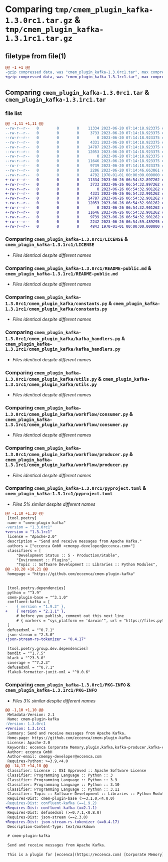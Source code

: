 # Comparing `tmp/cmem_plugin_kafka-1.3.0rc1.tar.gz` & `tmp/cmem_plugin_kafka-1.3.1rc1.tar.gz`

## filetype from file(1)

```diff
@@ -1 +1 @@
-gzip compressed data, was "cmem_plugin_kafka-1.3.0rc1.tar", max compression
+gzip compressed data, was "cmem_plugin_kafka-1.3.1rc1.tar", max compression
```

## Comparing `cmem_plugin_kafka-1.3.0rc1.tar` & `cmem_plugin_kafka-1.3.1rc1.tar`

### file list

```diff
@@ -1,11 +1,11 @@
--rw-r--r--   0        0        0    11334 2023-06-20 07:14:18.923375 cmem_plugin_kafka-1.3.0rc1/LICENSE
--rw-r--r--   0        0        0     3733 2023-06-20 07:14:18.923375 cmem_plugin_kafka-1.3.0rc1/README-public.md
--rw-r--r--   0        0        0        0 2023-06-20 07:14:18.923375 cmem_plugin_kafka-1.3.0rc1/cmem_plugin_kafka/__init__.py
--rw-r--r--   0        0        0     4331 2023-06-20 07:14:18.923375 cmem_plugin_kafka-1.3.0rc1/cmem_plugin_kafka/constants.py
--rw-r--r--   0        0        0    14787 2023-06-20 07:14:18.923375 cmem_plugin_kafka-1.3.0rc1/cmem_plugin_kafka/kafka_handlers.py
--rw-r--r--   0        0        0    12053 2023-06-20 07:14:18.923375 cmem_plugin_kafka-1.3.0rc1/cmem_plugin_kafka/utils.py
--rw-r--r--   0        0        0        0 2023-06-20 07:14:18.923375 cmem_plugin_kafka-1.3.0rc1/cmem_plugin_kafka/workflow/__init__.py
--rw-r--r--   0        0        0    11646 2023-06-20 07:14:18.923375 cmem_plugin_kafka-1.3.0rc1/cmem_plugin_kafka/workflow/consumer.py
--rw-r--r--   0        0        0     9739 2023-06-20 07:14:18.923375 cmem_plugin_kafka-1.3.0rc1/cmem_plugin_kafka/workflow/producer.py
--rw-r--r--   0        0        0     2206 2023-06-20 07:14:46.663061 cmem_plugin_kafka-1.3.0rc1/pyproject.toml
--rw-r--r--   0        0        0     4792 1970-01-01 00:00:00.000000 cmem_plugin_kafka-1.3.0rc1/PKG-INFO
+-rw-r--r--   0        0        0    11334 2023-06-26 06:54:32.897262 cmem_plugin_kafka-1.3.1rc1/LICENSE
+-rw-r--r--   0        0        0     3733 2023-06-26 06:54:32.897262 cmem_plugin_kafka-1.3.1rc1/README-public.md
+-rw-r--r--   0        0        0        0 2023-06-26 06:54:32.901262 cmem_plugin_kafka-1.3.1rc1/cmem_plugin_kafka/__init__.py
+-rw-r--r--   0        0        0     4331 2023-06-26 06:54:32.901262 cmem_plugin_kafka-1.3.1rc1/cmem_plugin_kafka/constants.py
+-rw-r--r--   0        0        0    14787 2023-06-26 06:54:32.901262 cmem_plugin_kafka-1.3.1rc1/cmem_plugin_kafka/kafka_handlers.py
+-rw-r--r--   0        0        0    12053 2023-06-26 06:54:32.901262 cmem_plugin_kafka-1.3.1rc1/cmem_plugin_kafka/utils.py
+-rw-r--r--   0        0        0        0 2023-06-26 06:54:32.901262 cmem_plugin_kafka-1.3.1rc1/cmem_plugin_kafka/workflow/__init__.py
+-rw-r--r--   0        0        0    11646 2023-06-26 06:54:32.901262 cmem_plugin_kafka-1.3.1rc1/cmem_plugin_kafka/workflow/consumer.py
+-rw-r--r--   0        0        0     9739 2023-06-26 06:54:32.901262 cmem_plugin_kafka-1.3.1rc1/cmem_plugin_kafka/workflow/producer.py
+-rw-r--r--   0        0        0     2242 2023-06-26 06:54:59.489295 cmem_plugin_kafka-1.3.1rc1/pyproject.toml
+-rw-r--r--   0        0        0     4843 1970-01-01 00:00:00.000000 cmem_plugin_kafka-1.3.1rc1/PKG-INFO
```

### Comparing `cmem_plugin_kafka-1.3.0rc1/LICENSE` & `cmem_plugin_kafka-1.3.1rc1/LICENSE`

 * *Files identical despite different names*

### Comparing `cmem_plugin_kafka-1.3.0rc1/README-public.md` & `cmem_plugin_kafka-1.3.1rc1/README-public.md`

 * *Files identical despite different names*

### Comparing `cmem_plugin_kafka-1.3.0rc1/cmem_plugin_kafka/constants.py` & `cmem_plugin_kafka-1.3.1rc1/cmem_plugin_kafka/constants.py`

 * *Files identical despite different names*

### Comparing `cmem_plugin_kafka-1.3.0rc1/cmem_plugin_kafka/kafka_handlers.py` & `cmem_plugin_kafka-1.3.1rc1/cmem_plugin_kafka/kafka_handlers.py`

 * *Files identical despite different names*

### Comparing `cmem_plugin_kafka-1.3.0rc1/cmem_plugin_kafka/utils.py` & `cmem_plugin_kafka-1.3.1rc1/cmem_plugin_kafka/utils.py`

 * *Files identical despite different names*

### Comparing `cmem_plugin_kafka-1.3.0rc1/cmem_plugin_kafka/workflow/consumer.py` & `cmem_plugin_kafka-1.3.1rc1/cmem_plugin_kafka/workflow/consumer.py`

 * *Files identical despite different names*

### Comparing `cmem_plugin_kafka-1.3.0rc1/cmem_plugin_kafka/workflow/producer.py` & `cmem_plugin_kafka-1.3.1rc1/cmem_plugin_kafka/workflow/producer.py`

 * *Files identical despite different names*

### Comparing `cmem_plugin_kafka-1.3.0rc1/pyproject.toml` & `cmem_plugin_kafka-1.3.1rc1/pyproject.toml`

 * *Files 5% similar despite different names*

```diff
@@ -1,10 +1,10 @@
 [tool.poetry]
 name = "cmem-plugin-kafka"
-version = "1.3.0rc1"
+version = "1.3.1rc1"
 license = "Apache-2.0"
 description = "Send and receive messages from Apache Kafka."
 authors = ["eccenca GmbH <cmempy-developer@eccenca.com>"]
 classifiers = [
     "Development Status :: 5 - Production/Stable",
     "Environment :: Plugins",
     "Topic :: Software Development :: Libraries :: Python Modules",
@@ -18,20 +18,21 @@
 homepage = "https://github.com/eccenca/cmem-plugin-kafka"
 
 
 [tool.poetry.dependencies]
 python = "^3.9"
 cmem-plugin-base = "^3.1.0"
 confluent-kafka = [
-    { version = "1.9.2" },
+    { version = "2.1.1" },
     # before you publish, comment out this next line
     # { markers = "sys_platform == 'darwin'", url = "https://files.pythonhosted.org/packages/fb/16/d04dded73439266a3dbcd585f1128483dcf509e039bacd93642ac5de97d4/confluent-kafka-1.8.2.tar.gz"}
 ]
 defusedxml = "^0.7.1"
 json-stream = "2.3.0"
+json-stream-rs-tokenizer = "0.4.17"
 
 [tool.poetry.group.dev.dependencies]
 bandit = "^1.7.5"
 black = "^23.3.0"
 coverage = "^7.2.3"
 defusedxml = "^0.7.1"
 flake8-formatter-junit-xml = "^0.0.6"
```

### Comparing `cmem_plugin_kafka-1.3.0rc1/PKG-INFO` & `cmem_plugin_kafka-1.3.1rc1/PKG-INFO`

 * *Files 3% similar despite different names*

```diff
@@ -1,10 +1,10 @@
 Metadata-Version: 2.1
 Name: cmem-plugin-kafka
-Version: 1.3.0rc1
+Version: 1.3.1rc1
 Summary: Send and receive messages from Apache Kafka.
 Home-page: https://github.com/eccenca/cmem-plugin-kafka
 License: Apache-2.0
 Keywords: eccenca Corporate Memory,plugin,kafka,kafka-producer,kafka-consumer
 Author: eccenca GmbH
 Author-email: cmempy-developer@eccenca.com
 Requires-Python: >=3.9,<4.0
@@ -14,17 +14,18 @@
 Classifier: License :: OSI Approved :: Apache Software License
 Classifier: Programming Language :: Python :: 3
 Classifier: Programming Language :: Python :: 3.9
 Classifier: Programming Language :: Python :: 3.10
 Classifier: Programming Language :: Python :: 3.11
 Classifier: Topic :: Software Development :: Libraries :: Python Modules
 Requires-Dist: cmem-plugin-base (>=3.1.0,<4.0.0)
-Requires-Dist: confluent-kafka (==1.9.2)
+Requires-Dist: confluent-kafka (==2.1.1)
 Requires-Dist: defusedxml (>=0.7.1,<0.8.0)
 Requires-Dist: json-stream (==2.3.0)
+Requires-Dist: json-stream-rs-tokenizer (==0.4.17)
 Description-Content-Type: text/markdown
 
 # cmem-plugin-kafka
 
 Send and receive messages from Apache Kafka.
 
 This is a plugin for [eccenca](https://eccenca.com) [Corporate Memory](https://documentation.eccenca.com).
```

